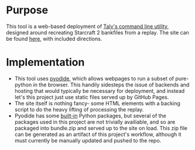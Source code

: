 # Purpose
This tool is a web-based deployment of [Talv's command line utility](https://github.com/Talv/sc2-repdump/tree/master), designed around recreating Starcraft 2 bankfiles from a replay.
The site can be found [here](https://furretgowalcc.github.io/s2webbankrebuilder/), with included directions.

# Implementation
- This tool uses [pyodide](https://pyodide.org/en/stable/), which allows webpages to run a subset of pure-python in the browser. This handily sidesteps the issue of backends and hosting that would typically be necessary for deployment, and instead let's this project just use
static files served up by GitHub Pages.
- The site itself is nothing fancy- some HTML elements with a backing script to do the heavy lifting of processing the replay.
- Pyodide has some [built-in](https://pyodide.org/en/stable/usage/packages-in-pyodide.html) Python packages, but several of the packages used in this project are not trivially availiable, and so are packaged into bundle.zip and served up to the site on load. This zip file can be
generated as an artifact of this project's workflow, although it must currently be manually updated and pushed to the repo.
